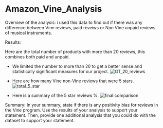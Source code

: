 # Amazon_Vine_Analysis

Overview of the analysis: i used this data to find out if there was any difference between Vine reviews, paid reveiws or Non Vine unpaid reviews of musical instruments.

Results: 

Here are the total number of products with more than 20 reviews, this combines both paid and unpaid.
* We limited the number to more than 20 to get a better sense and statistically significant measures for our project.
![GT_20_reviews](https://user-images.githubusercontent.com/91210001/149638692-f4552516-d9f7-4777-a2a6-21aae93574ca.PNG)

* Here are how many Vine non-Vine reviews that were 5 stars.
![total_5_star](https://user-images.githubusercontent.com/91210001/149638813-6ccbf1a8-9633-42b2-8899-77ee710a034f.PNG)

* Here is a summary of the 5 star reviews %.
![final comparison](https://user-images.githubusercontent.com/91210001/149638893-b7f26b3d-1862-40dd-be1e-8b149ab2d4ac.PNG)

Summary: In your summary, state if there is any positivity bias for reviews in the Vine program. Use the results of your analysis to support your statement. Then, provide one additional analysis that you could do with the dataset to support your statement.
